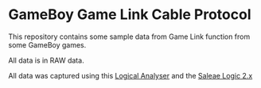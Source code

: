 # GameBoy Game Link Cable Protocol
This repository contains some sample data from Game Link function from some GameBoy games.

All data is in RAW data.

All data was captured using this [Logical Analyser](https://pt.aliexpress.com/item/4000190740610.html) and the [Saleae Logic 2.x](https://www.saleae.com/pt/downloads/)
